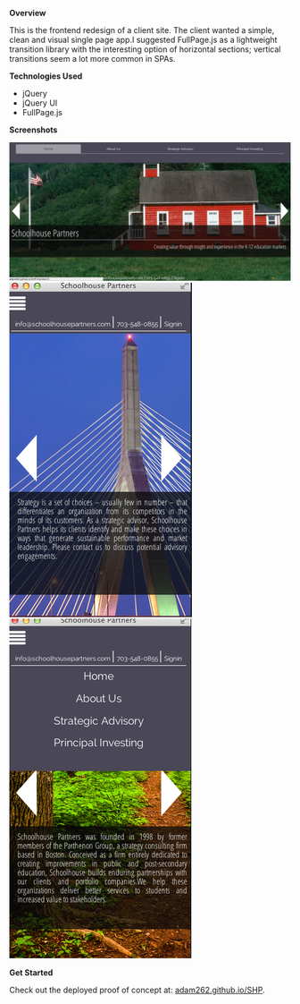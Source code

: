 **Overview**

This is the frontend redesign of a client site. The client wanted a simple, clean and visual single page app.I suggested FullPage.js as a lightweight transition library with the interesting option of horizontal sections; vertical transitions seem a lot more common in SPAs.  

**Technologies Used**

+ jQuery
+ jQuery UI
+ FullPage.js

**Screenshots**

![home](./assets/screen_home.png)
![mobile view](./assets/screen_mob1.png)
![another mobile view](./assets/screen_mob2.png)

**Get Started**

Check out the deployed proof of concept at: [adam262.github.io/SHP](adam262.github.io/SHP). 